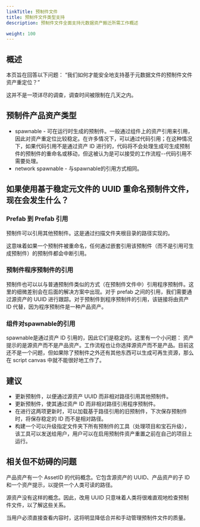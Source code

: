 ```yaml
---
linkTitle: 预制件文件
title: 预制件文件类型支持
description: 预制件文件全面支持元数据资产搬迁所需工作概述

weight: 100
---
```

## 概述
本页旨在回答以下问题： “我们如何才能安全地支持基于元数据文件的预制件文件资产重定位？”

这并不是一项详尽的调查，调查时间被限制在几天之内。
## 预制件产品资产类型

* spawnable - 可在运行时生成的预制件。一般通过组件上的资产引用来引用，因此对资产重定位比较稳定。在许多情况下，可以通过代码引用；在这种情况下，如果代码引用不是通过资产 ID 进行的，代码将不会处理生成可生成预制件的预制件的重命名或移动，但这被认为是可以接受的工作流程--代码引用不需要处理。
* network spawnable - 与spawnable的引用方式相同。

## 如果使用基于稳定元文件的 UUID 重命名预制件文件，现在会发生什么？
### Prefab 到 Prefab 引用

预制件可以引用其他预制件。这是通过扫描文件夹根目录的路径实现的。

这意味着如果一个预制件被重命名，任何通过嵌套引用该预制件（而不是引用可生成预制件）的预制件都会中断引用。

### 预制件程序预制件的引用

预制件也可以以与普通预制件类似的方式（在预制件文件中）引用程序预制件。这里的细微差别会在后面的解决方案中出现。对于 prefab 之间的引用，我们需要通过源资产的 UUID 进行跟踪。对于预制件到程序预制件的引用，该链接将由资产 ID 代替，因为程序预制件是一种产品资产。

###  组件对spawnable的引用

spawnable是通过资产 ID 引用的，因此它们是稳定的。这里有一个小问题： 资产提示的是源资产而不是产品资产。工作流程也让你选择源资产而不是产品。目前这还不是一个问题，但如果除了预制件之外还有其他东西可以生成可再生资源，那么在 script canvas 中就不能很好地工作了。

## 建议

* 更新预制件，以便通过源资产 UUID 而非相对路径引用其他预制件。
* 更新预制件，使其通过资产 ID 而非相对路径引用程序预制件。
* 在进行这两项更新时，可以加载基于路径引用的旧预制件，下次保存预制件时，将保存稳定的 ID 而不是相对路径。
* 构建一个可以升级指定文件夹下所有预制件的工具（处理项目和宝石升级），该工具可以发送给用户，用户可以在启用预制件资产重置之前在自己的项目上运行。

## 相关但不妨碍的问题

产品资产有一个 AssetID 的代码概念。它包含源资产的 UUID、产品资产的子 ID 和一个资产提示，以提供一个人类可读的路径。

源资产没有这样的概念。因此，改用 UUID 只意味着人类将很难直观地检查预制件文件，以了解这些关系。

当用户必须直接查看内容时，这将明显降低合并和手动管理预制件文件的质量。
